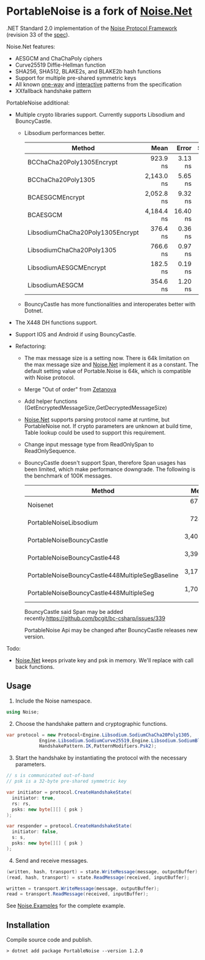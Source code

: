 # PortableNoise is a fork of [Noise.Net]

[Noise.Net]: https://github.com/Metalnem/noise



.NET Standard 2.0 implementation of the [Noise Protocol Framework](https://noiseprotocol.org/)
(revision 33 of the [spec](https://noiseprotocol.org/noise.html)). 

Noise.Net features:

- AESGCM and ChaChaPoly ciphers
- Curve25519 Diffie-Hellman function
- SHA256, SHA512, BLAKE2s, and BLAKE2b hash functions
- Support for multiple pre-shared symmetric keys
- All known [one-way] and [interactive] patterns from the specification
- XXfallback handshake pattern

[one-way]: https://noiseprotocol.org/noise.html#one-way-handshake-patterns
[interactive]: https://noiseprotocol.org/noise.html#interactive-handshake-patterns-fundamental

PortableNoise additional:
+ Multiple crypto libraries support. Currently supports Libsodium and BouncyCastle.
  - Libsodium performances better.

    |                           Method |       Mean |    Error |   StdDev |
    |--------------------------------- |-----------:|---------:|---------:|
    |        BCChaCha20Poly1305Encrypt |   923.9 ns |  3.13 ns |  2.93 ns |
    |               BCChaCha20Poly1305 | 2,143.0 ns |  5.65 ns |  5.29 ns |
    |                  BCAESGCMEncrypt | 2,052.8 ns |  9.32 ns |  8.72 ns |
    |                         BCAESGCM | 4,184.4 ns | 16.40 ns | 15.34 ns |
    | LibsodiumChaCha20Poly1305Encrypt |   376.4 ns |  0.36 ns |  0.32 ns |
    |        LibsodiumChaCha20Poly1305 |   766.6 ns |  0.97 ns |  0.86 ns |
    |           LibsodiumAESGCMEncrypt |   182.5 ns |  0.19 ns |  0.18 ns |
    |                  LibsodiumAESGCM |   354.6 ns |  1.20 ns |  1.12 ns |


  - BouncyCastle has more functionalities and interoperates better with Dotnet.

+ The X448 DH functions support.
+ Support IOS and Android if using BouncyCastle.
+ Refactoring:
  - The max message size is a setting now. There is 64k limitation on the max message size and [Noise.Net](https://github.com/Metalnem/noise) implement it as a constant. The default setting value of Portable.Noise is 64k, which is compatible with Noise protocol.
  - Merge "Out of order" from [Zetanova](https://github.com/Zetanova/noise/tree/out-of-order-counter)
  - Add helper functions (GetEncryptedMessageSize,GetDecryptedMessageSize)
  - [Noise.Net] supports parsing protocol name at runtime, but PortableNoise not. If crypto parameters are unknown at build time, Table lookup could be used to support this requirement.
  - Change input message type from ReadOnlySpan to ReadOnlySequence.
  - BouncyCastle doesn't support Span, therefore Span usages has been limited, which make performance downgrade. The following is the benchmark of 100K messages.

	|                                          Method |       Mean |   Error |  StdDev |
	|------------------------------------------------ |-----------:|--------:|--------:|
	|                                        Noisenet |   673.8 ms | 1.25 ms | 1.04 ms |
	|                          PortableNoiseLibsodium |   724.5 ms | 3.16 ms | 2.95 ms |
	|                       PortableNoiseBouncyCastle | 3,401.2 ms | 4.03 ms | 3.77 ms |
	|                    PortableNoiseBouncyCastle448 | 3,396.8 ms | 5.27 ms | 4.68 ms |
	| PortableNoiseBouncyCastle448MultipleSegBaseline | 3,177.9 ms | 8.97 ms | 8.39 ms |
	|         PortableNoiseBouncyCastle448MultipleSeg | 1,701.1 ms | 3.99 ms | 3.73 ms |

    BouncyCastle said Span may be added recently.https://github.com/bcgit/bc-csharp/issues/339
    
    PortableNoise Api may be changed after BouncyCastle releases new version.



Todo:

- [Noise.Net] keeps private key and psk in memory. We'll replace with call back functions.



## Usage

1. Include the Noise namespace.

```csharp
using Noise;
```

2. Choose the handshake pattern and cryptographic functions.

```csharp
var protocol = new Protocol<Engine.Libsodium.SodiumChaCha20Poly1305,
            Engine.Libsodium.SodiumCurve25519,Engine.Libsodium.SodiumBlake2b>(
			HandshakePattern.IK,PatternModifiers.Psk2);
```

3. Start the handshake by instantiating the protocol with the necessary parameters.

```csharp
// s is communicated out-of-band
// psk is a 32-byte pre-shared symmetric key

var initiator = protocol.CreateHandshakeState(
  initiator: true,
  rs: rs,
  psks: new byte[][] { psk }
);

var responder = protocol.CreateHandshakeState(
  initiator: false,
  s: s,
  psks: new byte[][] { psk }
);
```

4. Send and receive messages.

```csharp
(written, hash, transport) = state.WriteMessage(message, outputBuffer);
(read, hash, transport) = state.ReadMessage(received, inputBuffer);

written = transport.WriteMessage(message, outputBuffer);
read = transport.ReadMessage(received, inputBuffer);
```

See [Noise.Examples](https://github.com/PersonalHouse/PortableNoise/tree/master/Noise.Examples)
for the complete example.

## Installation
Compile source code and publish.

```
> dotnet add package PortableNoise --version 1.2.0
```
